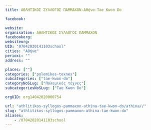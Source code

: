 ```yaml
---
title: ΑΘΛΗΤΙΚΟΣ ΣΥΛΛΟΓΟΣ ΠΑΜΜΑΧΟΝ-Αθήνα-Tae Kwon Do

facebook:

website:
organisation: ΑΘΛΗΤΙΚΟΣ ΣΥΛΛΟΓΟΣ ΠΑΜΜΑΧΟΝ
facebookorg:
websiteorg:
UID: "07042020141103school"
cities: "Αθήνα"
perioxi: ""
address: ""

places: [""]
categories: ["polemikes-texnes"]
subcategories: ["tae-kwon-do"]
categoryNoSLug: ["Πολεμικές τέχνες"]
subcategoriesNoSLug: ["Tae Kwon Do"]

orgUID: org14042020000754

url: "athlitikos-syllogos-pammaxon-athina-tae-kwon-do/athina//"
slug: "athlitikos-syllogos-pammaxon-athina-tae-kwon-do"
aliases:
    - /07042020141103school
---
```





